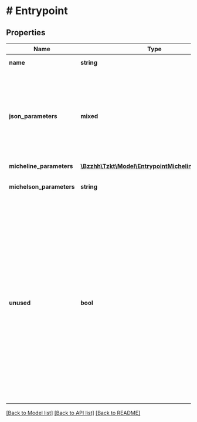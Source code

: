 # # Entrypoint

## Properties

Name | Type | Description | Notes
------------ | ------------- | ------------- | -------------
**name** | **string** | Entrypoint name | [optional]
**json_parameters** | **mixed** | A kind of JSON schema, describing how parameters will look like in a human-readable JSON format | [optional]
**micheline_parameters** | [**\Bzzhh\Tzkt\Model\EntrypointMichelineParameters**](EntrypointMichelineParameters.md) |  | [optional]
**michelson_parameters** | **string** | Parameters schema in michelson format | [optional]
**unused** | **bool** | Unused means that the entrypoint can be normalized to a more specific one. For example here &#x60;(or %entry1 (unit %entry2) (nat %entry3))&#x60; the &#x60;%entry1&#x60; is unused entrypoint because it can be normalized to &#x60;%entry2&#x60; or &#x60;%entry3&#x60; | [optional]

[[Back to Model list]](../../README.md#models) [[Back to API list]](../../README.md#endpoints) [[Back to README]](../../README.md)
